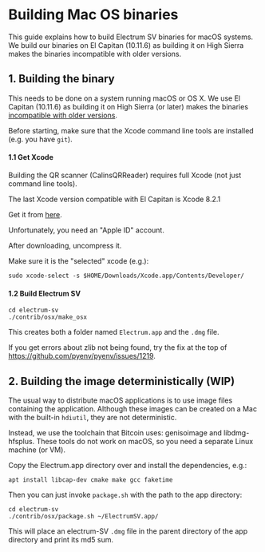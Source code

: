 Building Mac OS binaries
========================

This guide explains how to build Electrum SV binaries for macOS systems.
We build our binaries on El Capitan (10.11.6) as building it on High Sierra
makes the binaries incompatible with older versions.

## 1. Building the binary

This needs to be done on a system running macOS or OS X. We use El
Capitan (10.11.6) as building it on High Sierra (or later) makes the
binaries [incompatible with older
versions](https://github.com/pyinstaller/pyinstaller/issues/1191).

Before starting, make sure that the Xcode command line tools are
installed (e.g. you have `git`).

#### 1.1 Get Xcode

Building the QR scanner (CalinsQRReader) requires full Xcode (not just
command line tools).

The last Xcode version compatible with El Capitan is Xcode 8.2.1

Get it from [here](https://developer.apple.com/download/more/).

Unfortunately, you need an "Apple ID" account.

After downloading, uncompress it.

Make sure it is the "selected" xcode (e.g.):

    sudo xcode-select -s $HOME/Downloads/Xcode.app/Contents/Developer/


#### 1.2 Build Electrum SV

    cd electrum-sv
    ./contrib/osx/make_osx

This creates both a folder named `Electrum.app` and the `.dmg` file.

If you get errors about zlib not being found, try the fix at the top of
https://github.com/pyenv/pyenv/issues/1219.


## 2. Building the image deterministically (WIP)

The usual way to distribute macOS applications is to use image files
containing the application. Although these images can be created on a
Mac with the built-in `hdiutil`, they are not deterministic.

Instead, we use the toolchain that Bitcoin uses: genisoimage and
libdmg-hfsplus.  These tools do not work on macOS, so you need a
separate Linux machine (or VM).

Copy the Electrum.app directory over and install the dependencies, e.g.:

    apt install libcap-dev cmake make gcc faketime

Then you can just invoke `package.sh` with the path to the app directory:

    cd electrum-sv
    ./contrib/osx/package.sh ~/ElectrumSV.app/

This will place an electrum-SV `.dmg` file in the parent directory of the
app directory and print its md5 sum.
